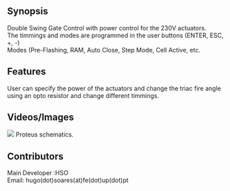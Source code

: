 ## Synopsis

Double Swing Gate Control with power control for the 230V actuators.  
The timmings and modes are programmed in the user buttons (ENTER, ESC, +, -)  
Modes (Pre-Flashing, RAM, Auto Close, Step Mode, Cell Active, etc.
## Features 

User can specify the power of the actuators and change the triac fire angle using an opto resistor and change different timmings.  



## Videos/Images

![](./Images/SchThumbnail.jpg)
Proteus schematics.  


## Contributors

Main Developer :HSO  
Email: hugo(dot)soares(at)fe(dot)up(dot)pt
